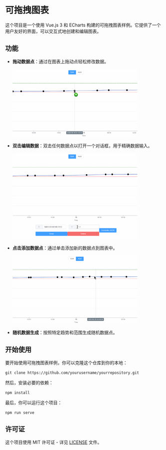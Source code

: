 # 可拖拽图表

这个项目是一个使用 Vue.js 3 和 ECharts 构建的可拖拽图表样例。它提供了一个用户友好的界面，可以交互式地创建和编辑图表。

## 功能

- **拖动数据点**：通过在图表上拖动点轻松修改数据。
    
    <img src="./docs/f1.gif" width="400">

- **双击编辑数据**：双击任何数据点以打开一个对话框，用于精确数据输入。
    
    <img src="./docs/f2.gif" width="400">

- **点击添加数据点**：通过单击添加新的数据点到图表中。
    
    <img src="./docs/f3.gif" width="400">
    
- **随机数据生成**：按照特定趋势和范围生成随机数据点。

## 开始使用

要开始使用可拖拽图表样例，你可以克隆这个仓库到你的本地：

```
git clone https://github.com/yourusername/yourrepository.git
```

然后，安装必要的依赖：

```
npm install
```

最后，你可以运行这个项目：

```
npm run serve
```

## 许可证

这个项目使用 MIT 许可证 - 详见 [LICENSE](LICENSE) 文件。